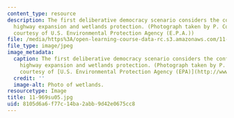 ```yaml
---
content_type: resource
description: The first deliberative democracy scenario considers the conflict between
  highway expansion and wetlands protection. (Photograph taken by P. Collins. Image
  courtesy of U.S. Environmental Protection Agency (E.P.A.))
file: /media/https%3A/open-learning-course-data-rc.s3.amazonaws.com/11-969-workshop-on-deliberative-democracy-and-dispute-resolution-summer-2005/8105d6a6f77c14ba2abb9d42e0675cc8_11-969su05.jpg
file_type: image/jpeg
image_metadata:
  caption: The first deliberative democracy scenario considers the conflict between
    highway expansion and wetlands protection. (Photograph taken by P. Collins. Image
    courtesy of [U.S. Environmental Protection Agency (EPA)](http://www.epa.gov/).)
  credit: ''
  image-alt: Photo of wetlands.
resourcetype: Image
title: 11-969su05.jpg
uid: 8105d6a6-f77c-14ba-2abb-9d42e0675cc8
---
```

